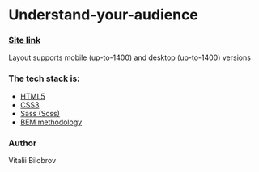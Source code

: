 # Understand-your-audience

### [Site link](Understand-your-audience "Site link")

Layout supports mobile (up-to-1400) and desktop (up-to-1400) versions

### The tech stack is:
* [HTML5](https://en.wikipedia.org/wiki/HTML5/ "HTML5")
* [CSS3](https://en.wikipedia.org/wiki/CSS "CSS3")
* [Sass (Scss)](https://sass-lang.com/ "Sass (Scss)")
* [BEM methodology](https://en.bem.info/methodology/ "BEM methodology")

### Author
Vitalii Bilobrov